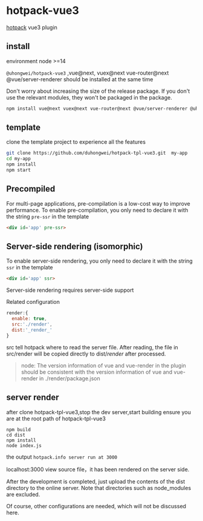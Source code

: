 # hotpack-vue3
[hotpack](https://github.com/duhongwei/hotpack) vue3 plugin
## install
environment  node >=14

`@uhongwei/hotpack-vue3` ,vue@next, vuex@next vue-router@next @vue/server-renderer should be installed at the same time

Don't worry about increasing the size of the release package. If you don't use the relevant modules, they won't be packaged in the package.

```bash
npm install vue@next vuex@next vue-router@next @vue/server-renderer @uhongwei/hotpack-vue3
```
## template 
clone the template project to experience all the features

```bash
git clone https://github.com/duhongwei/hotpack-tpl-vue3.git  my-app
cd my-app
npm install
npm start
```
## Precompiled

For multi-page applications, pre-compilation is a low-cost way to improve performance. To enable pre-compilation, you only need to declare it with the string `pre-ssr` in the template

```html
<div id='app' pre-ssr>
```
## Server-side rendering (isomorphic)

To enable server-side rendering, you only need to declare it with the string `ssr` in the template

```html
<div id='app' ssr>
```

Server-side rendering requires server-side support

Related configuration
```js
render:{
  enable: true,
  src:'./render',
  dist:'_render_'
}
```
src tell hotpack where to read the server file. After reading, the file in src/render will be copied directly to dist/_render_ after processed.


>node: The version information of vue and vue-render in the plugin should be consistent with the version information of vue and vue-render in ./render/package.json

## server render

after clone hotpack-tpl-vue3,stop the dev server,start building
ensure you are at the root path of hotpack-tpl-vue3

```shell
npm build
cd dist
npm install
node index.js
```

the output `hotpack.info server run at 3000` 

localhost:3000 view source file，it has been rendered on the server side.

After the development is completed, just upload the contents of the dist directory to the online server. Note that directories such as node_modules are excluded.

Of course, other configurations are needed, which will not be discussed here.